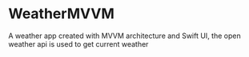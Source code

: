 #  WeatherMVVM
A weather app created with MVVM architecture and Swift UI, the open weather api is used to get current weather
